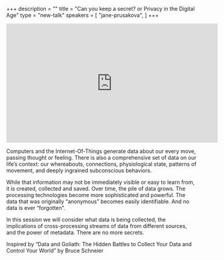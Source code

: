 +++
description = ""
title = "Can you keep a secret? or Privacy in the Digital Age"
type = "new-talk"
speakers = [
        "jane-prusakova",
]
+++
<iframe width="560" height="315" src="https://www.youtube-nocookie.com/embed/RVvNBYbt4DU" frameborder="0" allowfullscreen></iframe>

Computers and the Internet-Of-Things generate data about our every move, passing thought or feeling. There is also a comprehensive set of data on our life’s context: our whereabouts, connections, physiological state, patterns of movement, and deeply ingrained subconscious behaviors.

While that information may not be immediately visible or easy to learn from, it is created, collected and saved. Over time, the pile of data grows. The processing technologies become more sophisticated and powerful. The data that was originally “anonymous” becomes easily identifiable. And no data is ever “forgotten”.

In this session we will consider what data is being collected, the implications of cross-processing streams of data from different sources, and the power of metadata. There are no more secrets.

Inspired by “Data and Goliath: The Hidden Battles to Collect Your Data and Control Your World” by Bruce Schneier